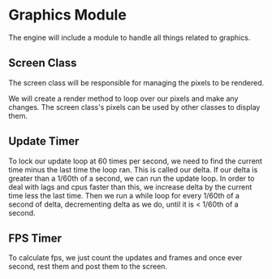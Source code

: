 # Graphics Module

The engine will include a module to handle all things related to graphics.

## Screen Class

The screen class will be responsible for managing the pixels to be rendered.

We will create a render method to loop over our pixels and make any changes. The screen class's pixels can be used by other classes to display them.

## Update Timer

To lock our update loop at 60 times per second, we need to find the current time minus the last time the loop ran. This is called our delta.
If our delta is greater than a 1/60th of a second, we can run the update loop. In order to deal with lags and cpus faster than this, we increase delta by 
the current time less the last time. Then we run a while loop for every 1/60th of a second of delta, decrementing delta as we do, until it is < 1/60th of a second.

## FPS Timer

To calculate fps, we just count the updates and frames and once ever second, rest them and post them to the screen.



